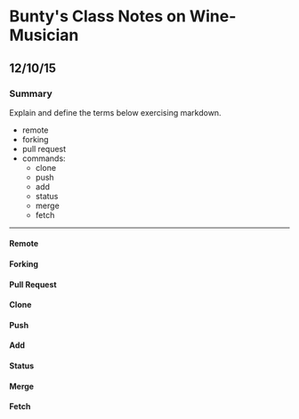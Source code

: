 # Bunty's Class Notes on Wine-Musician
## 12/10/15

### Summary
Explain and define the terms below exercising markdown.
- remote
- forking
- pull request
- commands:
  * clone
  * push
  * add
  * status
  * merge
  * fetch
  
-------------
#### Remote

#### Forking

#### Pull Request

#### Clone

#### Push

#### Add

#### Status

#### Merge

#### Fetch
